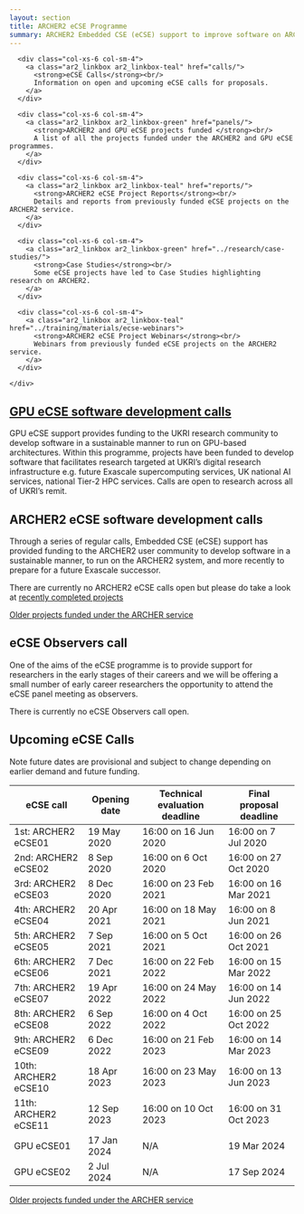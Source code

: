 ```yaml
---
layout: section
title: ARCHER2 eCSE Programme
summary: ARCHER2 Embedded CSE (eCSE) support to improve software on ARCHER2.
---
```

<section id="service">
  <div class="container">
    <div class="row ">	

      <div class="col-xs-6 col-sm-4">
        <a class="ar2_linkbox ar2_linkbox-teal" href="calls/">
          <strong>eCSE Calls</strong><br/>
          Information on open and upcoming eCSE calls for proposals.
        </a>
      </div>

      <div class="col-xs-6 col-sm-4">
        <a class="ar2_linkbox ar2_linkbox-green" href="panels/">
          <strong>ARCHER2 and GPU eCSE projects funded </strong><br/>
          A list of all the projects funded under the ARCHER2 and GPU eCSE programmes.
        </a>
      </div>

      <div class="col-xs-6 col-sm-4">
        <a class="ar2_linkbox ar2_linkbox-teal" href="reports/">
          <strong>ARCHER2 eCSE Project Reports</strong><br/>
          Details and reports from previously funded eCSE projects on the ARCHER2 service.
        </a>
      </div>

      <div class="col-xs-6 col-sm-4">
        <a class="ar2_linkbox ar2_linkbox-green" href="../research/case-studies/">
          <strong>Case Studies</strong><br/>
          Some eCSE projects have led to Case Studies highlighting research on ARCHER2.
        </a>
      </div>

      <div class="col-xs-6 col-sm-4">
        <a class="ar2_linkbox ar2_linkbox-teal" href="../training/materials/ecse-webinars">
          <strong>ARCHER2 eCSE Project Webinars</strong><br/>
          Webinars from previously funded eCSE projects on the ARCHER2 service.
        </a>
      </div>

    </div>
  </div>
</section>


## [GPU eCSE software development calls](calls/)

GPU eCSE support provides funding to the UKRI research community to develop software in a sustainable manner to run on GPU-based architectures. Within this programme, projects have been funded to develop software that facilitates research targeted at UKRI’s digital research infrastructure e.g. future Exascale supercomputing services, UK national AI services, national Tier-2 HPC services. Calls are open to research across all of UKRI’s remit.


## ARCHER2 eCSE software development calls

Through a series of regular calls, Embedded CSE (eCSE) support has provided funding to the ARCHER2 user community to develop software in a sustainable manner, to run on the ARCHER2 system, and more recently to prepare for a future Exascale successor.

There are currently no ARCHER2 eCSE calls open but please do take a look at [recently completed projects](reports/)

[Older projects funded under the ARCHER service](http://www.archer.ac.uk/community/eCSE/eCSE-projects.php)


## eCSE Observers call

One of the aims of the eCSE programme is to provide support for researchers in the early stages of their careers and we will be offering a small number of early career researchers the opportunity to attend the eCSE panel meeting as observers. 

There is currently no eCSE Observers call open.


## Upcoming eCSE Calls

Note future dates are provisional and subject to change depending on earlier demand and future funding.

<div class="table-responsive">
  <table class="table table-striped">
    <thead>
      <tr>
        <th>eCSE call</th>
        <th>Opening date</th>
        <th>Technical evaluation deadline</th>
        <th>Final proposal deadline</th>
      </tr>
    </thead>
   <tbody>
   <tr><td>1st: ARCHER2 eCSE01</td><td>19 May 2020</td><td>16:00 on 16 Jun 2020</td><td>16:00 on 7 Jul 2020</td></tr>
   <tr><td>2nd: ARCHER2 eCSE02</td><td>8 Sep 2020</td><td>16:00 on 6 Oct 2020</td><td>16:00 on 27 Oct 2020</td></tr>
   <tr><td>3rd: ARCHER2 eCSE03</td><td>8 Dec 2020</td><td>16:00 on 23 Feb 2021</td><td>16:00 on 16 Mar 2021</td></tr>
   <tr><td>4th: ARCHER2 eCSE04</td><td>20 Apr 2021</td><td>16:00 on 18 May 2021</td><td>16:00 on 8 Jun 2021</td></tr>
   <tr><td>5th: ARCHER2 eCSE05</td><td>7 Sep 2021</td><td>16:00 on 5 Oct 2021</td><td>16:00 on 26 Oct 2021</td></tr>
   <tr><td>6th: ARCHER2 eCSE06</td><td>7 Dec 2021</td><td>16:00 on 22 Feb 2022</td><td>16:00 on 15 Mar 2022</td></tr>
   <tr><td>7th: ARCHER2 eCSE07</td><td>19 Apr 2022</td><td>16:00 on 24 May 2022</td><td>16:00 on 14 Jun 2022</td></tr>
   <tr><td>8th: ARCHER2 eCSE08</td><td>6 Sep 2022</td><td>16:00 on 4 Oct 2022</td><td>16:00 on 25 Oct 2022</td></tr>
   <tr><td>9th: ARCHER2 eCSE09</td><td>6 Dec 2022</td><td>16:00 on 21 Feb 2023</td><td>16:00 on 14 Mar 2023</td></tr>
   <tr><td>10th: ARCHER2 eCSE10</td><td>18 Apr 2023</td><td>16:00 on 23 May 2023</td><td>16:00 on 13 Jun 2023</td></tr>
   <tr><td>11th: ARCHER2 eCSE11</td><td>12 Sep 2023</td><td>16:00 on 10 Oct 2023</td><td>16:00 on 31 Oct 2023</td></tr>
   <tr><td>GPU eCSE01</td><td>17 Jan 2024</td><td>N/A</td><td>19 Mar 2024</td></tr>
   <tr><td>GPU eCSE02</td><td>2 Jul 2024</td><td>N/A</td><td>17 Sep 2024</td></tr>
   </tbody>
  </table>
</div>

[Older projects funded under the ARCHER service](http://www.archer.ac.uk/community/eCSE/eCSE-projects.php)




